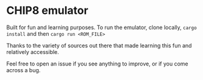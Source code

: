 # CHIP8 emulator

Built for fun and learning purposes.
To run the emulator, clone locally, `cargo install` and then `cargo run <ROM_FILE>`

Thanks to the variety of sources out there that made learning this fun and relatively accessible. 

Feel free to open an issue if you see anything to improve, or if you come across a bug.


